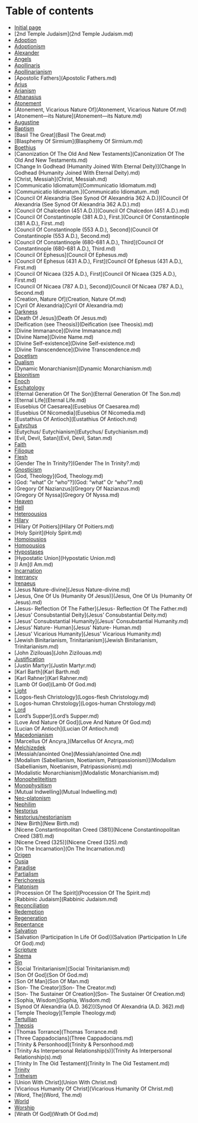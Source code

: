 # Table of contents

 * [Initial page](README.md)
 * [2nd Temple Judaism](2nd Temple Judaism.md)
* [Adoption](Adoption.md)
* [Adoptionism](Adoptionism.md)
* [Alexander](Alexander.md)
* [Angels](Angels.md)
* [Apollinaris](Apollinaris.md)
* [Apollinarianism](Apollinarianism.md)
* [Apostolic Fathers](Apostolic Fathers.md)
* [Arius](Arius.md)
* [Arianism](Arianism.md)
* [Athanasius](Athanasius.md)
* [Atonement](Atonement.md)
* [Atonement, Vicarious Nature Of](Atonement, Vicarious Nature Of.md)
* [Atonement—its Nature](Atonement—its Nature.md)
* [Augustine](Augustine.md)
* [Baptism](Baptism.md)
* [Basil The Great](Basil The Great.md)
* [Blasphemy Of Sirmium](Blasphemy Of Sirmium.md)
* [Boethius](Boethius.md)
* [Canonization Of The Old And New Testaments](Canonization Of The Old And New Testaments.md)
* [Change In Godhead (Humanity Joined With Eternal Deity)](Change In Godhead (Humanity Joined With Eternal Deity).md)
* [Christ, Messiah](Christ, Messiah.md)
* [Communicatio Idiomatum](Communicatio Idiomatum.md)
* [Communicatio Idiomatum.](Communicatio Idiomatum..md)
* [Council Of Alexandria (See Synod Of Alexandria 362 A.D.)](Council Of Alexandria (See Synod Of Alexandria 362 A.D.).md)
* [Council Of Chalcedon (451 A.D.)](Council Of Chalcedon (451 A.D.).md)
* [Council Of Constantinople (381 A.D.), First.](Council Of Constantinople (381 A.D.), First..md)
* [Council Of Constantinople (553 A.D.), Second](Council Of Constantinople (553 A.D.), Second.md)
* [Council Of Constantinople (680-681 A.D.), Third](Council Of Constantinople (680-681 A.D.), Third.md)
* [Council Of Ephesus](Council Of Ephesus.md)
* [Council Of Ephesus (431 A.D.), First](Council Of Ephesus (431 A.D.), First.md)
* [Council Of Nicaea (325 A.D.), First](Council Of Nicaea (325 A.D.), First.md)
* [Council Of Nicaea (787 A.D.), Second](Council Of Nicaea (787 A.D.), Second.md)
* [Creation, Nature Of](Creation, Nature Of.md)
* [Cyril Of Alexandria](Cyril Of Alexandria.md)
* [Darkness](Darkness.md)
* [Death Of Jesus](Death Of Jesus.md)
* [Deification (see Theosis)](Deification (see Theosis).md)
* [Divine Immanance](Divine Immanance.md)
* [Divine Name](Divine Name.md)
* [Divine Self-existence](Divine Self-existence.md)
* [Divine Transcendence](Divine Transcendence.md)
* [Docetism](Docetism.md)
* [Dualism](Dualism.md)
* [Dynamic Monarchianism](Dynamic Monarchianism.md)
* [Ebionitism](Ebionitism.md)
* [Enoch](Enoch.md)
* [Eschatology](Eschatology.md)
* [Eternal Generation Of The Son](Eternal Generation Of The Son.md)
* [Eternal Life](Eternal Life.md)
* [Eusebius Of Caesarea](Eusebius Of Caesarea.md)
* [Eusebius Of Nicomedia](Eusebius Of Nicomedia.md)
* [Eustathius Of Antioch](Eustathius Of Antioch.md)
* [Eutychus](Eutychus.md)
* [Eutychus/ Eutychianism](Eutychus/ Eutychianism.md)
* [Evil, Devil, Satan](Evil, Devil, Satan.md)
* [Faith](Faith.md)
* [Filioque](Filioque.md)
* [Flesh](Flesh.md)
* [Gender The In Trinity?](Gender The In Trinity?.md)
* [Gnosticism](Gnosticism.md)
* [God, Theology](God, Theology.md)
* [God: “what” Or “who”?](God: “what” Or “who”?.md)
* [Gregory Of Nazianzus](Gregory Of Nazianzus.md)
* [Gregory Of Nyssa](Gregory Of Nyssa.md)
* [Heaven](Heaven.md)
* [Hell](Hell.md)
* [Heteroousios](Heteroousios.md)
* [Hilary](Hilary.md)
* [Hilary Of Poitiers](Hilary Of Poitiers.md)
* [Holy Spirit](Holy Spirit.md)
* [Homoiousios](Homoiousios.md)
* [Homoousios](Homoousios.md)
* [Hypostases](Hypostases.md)
* [Hypostatic Union](Hypostatic Union.md)
* [I Am](I Am.md)
* [Incarnation](Incarnation.md)
* [Inerrancy](Inerrancy.md)
* [Irenaeus](Irenaeus.md)
* [Jesus Nature-divine](Jesus Nature-divine.md)
* [Jesus, One Of Us  (Humanity Of Jesus)](Jesus, One Of Us  (Humanity Of Jesus).md)
* [Jesus- Reflection Of The Father](Jesus- Reflection Of The Father.md)
* [Jesus’ Consubstantial Deity](Jesus’ Consubstantial Deity.md)
* [Jesus’ Consubstantial Humanity](Jesus’ Consubstantial Humanity.md)
* [Jesus’ Nature- Human](Jesus’ Nature- Human.md)
* [Jesus’ Vicarious Humanity](Jesus’ Vicarious Humanity.md)
* [Jewish Binitarianism, Trinitarianism](Jewish Binitarianism, Trinitarianism.md)
* [John Zizilouas](John Zizilouas.md)
* [Justification](Justification.md)
* [Justin Martyr](Justin Martyr.md)
* [Karl Barth](Karl Barth.md)
* [Karl Rahner](Karl Rahner.md)
* [Lamb Of God](Lamb Of God.md)
* [Light](Light.md)
* [Logos-flesh Christology](Logos-flesh Christology.md)
* [Logos-human Chrstology](Logos-human Chrstology.md)
* [Lord](Lord.md)
* [Lord’s Supper](Lord’s Supper.md)
* [Love And Nature Of God](Love And Nature Of God.md)
* [Lucian Of Antioch](Lucian Of Antioch.md)
* [Macedonianism](Macedonianism.md)
* [Marcellus Of Ancyra,](Marcellus Of Ancyra,.md)
* [Melchizedek](Melchizedek.md)
* [Messiah/anointed One](Messiah/anointed One.md)
* [Modalism (Sabellianism, Noetianism, Patripassionism)](Modalism (Sabellianism, Noetianism, Patripassionism).md)
* [Modalistic Monarchianism](Modalistic Monarchianism.md)
* [Monopheliteitism](Monopheliteitism.md)
* [Monophysitism](Monophysitism.md)
* [Mutual Indwelling](Mutual Indwelling.md)
* [Neo-platonism](Neo-platonism.md)
* [Nephilim](Nephilim.md)
* [Nestorius](Nestorius.md)
* [Nestorius/nestorianism](Nestorius/nestorianism.md)
* [New Birth](New Birth.md)
* [Nicene Constantinopolitan Creed (381)](Nicene Constantinopolitan Creed (381).md)
* [Nicene Creed (325)](Nicene Creed (325).md)
* [On The Incarnation](On The Incarnation.md)
* [Origen](Origen.md)
* [Ousia](Ousia.md)
* [Paradise](Paradise.md)
* [Partialism](Partialism.md)
* [Perichoresis](Perichoresis.md)
* [Platonism](Platonism.md)
* [Procession Of The Spirit](Procession Of The Spirit.md)
* [Rabbinic Judaism](Rabbinic Judaism.md)
* [Reconciliation](Reconciliation.md)
* [Redemption](Redemption.md)
* [Regeneration](Regeneration.md)
* [Repentance](Repentance.md)
* [Salvation](Salvation.md)
* [Salvation (Participation In Life Of God)](Salvation (Participation In Life Of God).md)
* [Scripture](Scripture.md)
* [Shema](Shema.md)
* [Sin](Sin.md)
* [Social Trinitarianism](Social Trinitarianism.md)
* [Son Of God](Son Of God.md)
* [Son Of Man](Son Of Man.md)
* [Son- The Creator](Son- The Creator.md)
* [Son- The Sustainer Of Creation](Son- The Sustainer Of Creation.md)
* [Sophia, Wisdom](Sophia, Wisdom.md)
* [Synod Of Alexandria (A.D. 362)](Synod Of Alexandria (A.D. 362).md)
* [Temple Theology](Temple Theology.md)
* [Tertullian](Tertullian.md)
* [Theosis](Theosis.md)
* [Thomas Torrance](Thomas Torrance.md)
* [Three Cappadocians](Three Cappadocians.md)
* [Trinity & Personhood](Trinity & Personhood.md)
* [Trinity As Interpersonal Relationship(s)](Trinity As Interpersonal Relationship(s).md)
* [Trinity In The Oid Testament](Trinity In The Oid Testament.md)
* [Trinity](Trinity.md)
* [Tritheism](Tritheism.md)
* [Union With Christ](Union With Christ.md)
* [Vicarious Humanity Of Christ](Vicarious Humanity Of Christ.md)
* [Word, The](Word, The.md)
* [World](World.md)
* [Worship](Worship.md)
* [Wrath Of God](Wrath Of God.md)
 